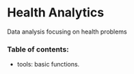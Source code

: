 # Health Analytics

Data analysis focusing on health problems <br>

### Table of contents:
- tools: basic functions.
